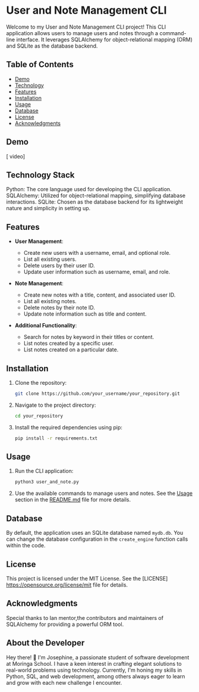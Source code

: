 # User and Note Management CLI
Welcome to my User and Note Management CLI project! This CLI application allows users to manage users and notes through a command-line interface. It leverages SQLAlchemy for object-relational mapping (ORM) and SQLite as the database backend.


## Table of Contents

- [Demo](#demo)
- [Technology](#Technology)
- [Features](#features)
- [Installation](#installation)
- [Usage](#usage)
- [Database](#database)
- [License](#license)
- [Acknowledgments](#acknowledgments)

## Demo

[ video]
## Technology Stack
Python: The core language used for developing the CLI application.
SQLAlchemy: Utilized for object-relational mapping, simplifying database interactions.
SQLite: Chosen as the database backend for its lightweight nature and simplicity in setting up.

## Features

- **User Management**:
  - Create new users with a username, email, and optional role.
  - List all existing users.
  - Delete users by their user ID.
  - Update user information such as username, email, and role.

- **Note Management**:
  - Create new notes with a title, content, and associated user ID.
  - List all existing notes.
  - Delete notes by their note ID.
  - Update note information such as title and content.

- **Additional Functionality**:
  - Search for notes by keyword in their titles or content.
  - List notes created by a specific user.
  - List notes created on a particular date.

## Installation

1. Clone the repository:

    ```bash
    git clone https://github.com/your_username/your_repository.git
    ```

2. Navigate to the project directory:

    ```bash
    cd your_repository
    ```

3. Install the required dependencies using pip:

    ```bash
    pip install -r requirements.txt
    ```

## Usage

1. Run the CLI application:

    ```bash
    python3 user_and_note.py
    ```

2. Use the available commands to manage users and notes. See the [Usage](#usage) section in the [README.md](README.md) file for more details.

## Database

By default, the application uses an SQLite database named `mydb.db`. You can change the database configuration in the `create_engine` function calls within the code.

## License

This project is licensed under the MIT License. See the [LICENSE] https://opensource.org/license/mit file for details.



## Acknowledgments

Special thanks to Ian mentor,the contributors and maintainers of SQLAlchemy for providing a powerful ORM tool.

## About the Developer

Hey there! 👋 I'm Josephine, a passionate student of software development at Moringa School. I have a keen interest in crafting elegant solutions to real-world problems using technology. Currently, I'm honing my skills in Python, SQL, and web development, among others always eager to learn and grow with each new challenge I encounter.
